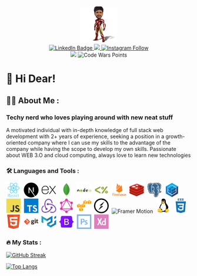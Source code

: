 <div id="header" align="center">
  <img src="avatar.png" width="100"/>
 
  <div id="badges">
  <a href="https://www.linkedin.com/in/m-adnan-mushtaq-45368a239/">
    <img src="https://img.shields.io/badge/LinkedIn-blue?style=for-the-badge&logo=linkedin&logoColor=white" alt="LinkedIn Badge"/>
  </a>
  <a href="https://www.fiverr.com/adnan__malik?up_rollout=true">
    <img src="https://img.shields.io/badge/-Fiverr-%231dbf73?style=for-the-badge&logo=fiverr&logoColor=white"/>
  </a>
  <a href="https://www.instagram.com/dani__graphicz/">
    <img src="https://img.shields.io/badge/Insta-red?style=for-the-badge&logo=instagram&logoColor=white" alt="Instagram Follow"/>
  </a>
</div>
 <img src="https://komarev.com/ghpvc/?username=Malik164" />
 <img src="https://www.codewars.com/users/adnan-malik/badges/micro" title="Code Wars Points" />
</div>

# :wave: Hi Dear!

## :man_technologist: About Me :
###  Techy nerd who loves playing around with new neat stuff
A motivated individual with in-depth knowledge of full stack web
development with 2+ years of experience, seeking a position in a
growth-oriented company where I can use my skills to the
advantage of the company while having the scope to develop my
own skills. Passionate about WEB 3.O  and cloud computing, always love to learn new technologies
 
### :hammer_and_wrench: Languages and Tools :
<div>
  
  <img src="https://github.com/devicons/devicon/blob/master/icons/react/react-original-wordmark.svg" title="React" alt="React" width="40" height="40"/>&nbsp;
  <img src="https://github.com/devicons/devicon/blob/master/icons/nextjs/nextjs-original.svg" title="NextJs" alt="React" width="40" height="40"/>&nbsp;
  <img src="https://github.com/devicons/devicon/blob/master/icons/express/express-original.svg" title="Express" alt="Express" width="40" height="40"/>&nbsp;
  <img src="https://github.com/devicons/devicon/blob/master/icons/mongodb/mongodb-original.svg" title="MongoDB" alt="MongoDb" width="40" height="40"/>&nbsp;
  <img src="https://github.com/devicons/devicon/blob/master/icons/nodejs/nodejs-original-wordmark.svg" title="NodeJS" alt="NodeJS" width="40" height="40"/>&nbsp;
   <img src="ejs-icon.png"  title="Ejs template" alt="Ejs template" width="40" height="40"/>&nbsp;
   <img src="https://github.com/devicons/devicon/blob/master/icons/firebase/firebase-plain-wordmark.svg" title="Firebase" alt="Firebase" width="40" height="40"/>&nbsp;
  <img src="https://github.com/devicons/devicon/blob/master/icons/redis/redis-original.svg" title="React" alt="Redis" width="40" height="40"/>&nbsp;
   <img src="https://github.com/devicons/devicon/blob/master/icons/postgresql/postgresql-original.svg" title="React" alt="Postgress" width="40" height="40"/>&nbsp;
   <img src="https://github.com/devicons/devicon/blob/master/icons/sequelize/sequelize-original.svg" title="Sequelize" alt="React" width="40" height="40"/>&nbsp;
   <img src="https://github.com/devicons/devicon/blob/master/icons/javascript/javascript-original.svg" title="JavaScript" alt="JavaScript" width="40" height="40"/>&nbsp;
   <img src="https://github.com/devicons/devicon/blob/master/icons/typescript/typescript-original.svg" title="Typescript" alt="Typescript" width="40" height="40"/>&nbsp;
  <img src="https://github.com/devicons/devicon/blob/master/icons/redux/redux-original.svg" title="Redux" alt="Redux " width="40" height="40"/>&nbsp;
  <img src="https://github.com/devicons/devicon/blob/master/icons/graphql/graphql-plain.svg" title="GraphQl" alt="GraphQl " width="40" height="40"/>&nbsp;
  <img src="https://github.com/devicons/devicon/blob/master/icons/amazonwebservices/amazonwebservices-original.svg" title="AWS S3" alt="AWS S3" width="40" height="40"/>&nbsp;
  <img src="https://github.com/devicons/devicon/blob/master/icons/socketio/socketio-original.svg" title="Socket Io" alt="Socket Io " width="40" height="40"/>&nbsp;
  <img src="https://camo.githubusercontent.com/179d66ab2b0321726c88a586c4ad38802e7113a3c98c6fd3f0156c01c98cfd14/68747470733a2f2f6672616d657275736572636f6e74656e742e636f6d2f696d616765732f34386861395a52396f5a51475136675a38595566456c50335430412e706e67" title="Framer Motion" alt="Framer Motion" width="40" height="40"/>&nbsp;
   <img src="https://github.com/devicons/devicon/blob/master/icons/linux/linux-original.svg" title="Linux" alt="React" width="40" height="40"/>&nbsp;
  <img src="https://github.com/devicons/devicon/blob/master/icons/css3/css3-plain-wordmark.svg"  title="CSS3" alt="CSS" width="40" height="40"/>&nbsp;
  <img src="https://github.com/devicons/devicon/blob/master/icons/html5/html5-original.svg" title="HTML5" alt="HTML" width="40" height="40"/>&nbsp;
   <img src="https://github.com/devicons/devicon/blob/master/icons/git/git-original-wordmark.svg" title="Git" alt="Git" width="40" height="40"/>&nbsp;
  <img src="https://github.com/devicons/devicon/blob/master/icons/materialui/materialui-original.svg" title="Material UI" alt="Material UI" width="40" height="40"/>&nbsp;
  <img src="https://github.com/devicons/devicon/blob/master/icons/bootstrap/bootstrap-original.svg" title="BootStrap" alt="BootStrap" width="40" height="40"/>&nbsp;
  <img src="https://github.com/devicons/devicon/blob/master/icons/photoshop/photoshop-line.svg" title="PhotoShop" alt="PhotoShop" width="40" height="40"/>&nbsp;
  <img src="https://github.com/devicons/devicon/blob/master/icons/xd/xd-plain.svg" title="Xd" alt="Xd" width="40" height="40"/>&nbsp;
 
</div>

### :fire: My Stats :

[![GitHub Streak](https://github-readme-streak-stats.herokuapp.com/?user=adnan-maliik)](https://git.io/streak-stats)
<br>

[![Top Langs](https://github-readme-stats.vercel.app/api/top-langs/?username=adnan-maliik)](https://github.com/anuraghazra/github-readme-stats)



